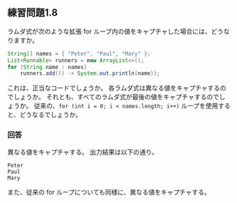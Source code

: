 ## 練習問題1.8

ラムダ式が次のような拡張 for ループ内の値をキャプチャした場合には、どうなりますか。

```java
String[] names = { "Peter", "Paul", "Mary" };
List<Runnable> runners = new ArrayList<>();
for (String name : names)
    runners.add(() -> System.out.println(name));
```

これは、正当なコードでしょうか。
各ラムダ式は異なる値をキャプチャするのでしょうか。
それとも、すべてのラムダ式が最後の値をキャプチャするのでしょうか。
従来の、`for (int i = 0; i < names.length; i++)` ループを使用すると、どうなるでしょうか。

### 回答

異なる値をキャプチャする。
出力結果は以下の通り。

```
Peter
Paul
Mary
```

また、従来の for ループについても同様に、異なる値をキャプチャする。

